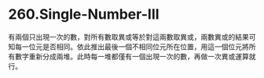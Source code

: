 # 260.Single-Number-III

有兩個只出現一次的數，對所有數取異或等於對這兩數取異或，兩數異或的結果可知每一位元是否相同。依此推出最後一個不相同位元所在位置，用這一個位元將所有數字重新分成兩堆。此時每一堆都僅有一個出現一次的數，再做一次異或運算就行。
